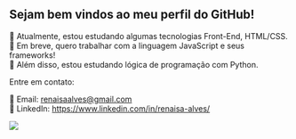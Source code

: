 ## Sejam bem vindos ao meu perfil do GitHub! 

🖤 Atualmente, estou estudando algumas tecnologias Front-End, HTML/CSS. <br/>
🤍 Em breve, quero trabalhar com a linguagem JavaScript e seus frameworks! </br>
🖤 Além disso, estou estudando lógica de programação com Python.

Entre em contato:

📧 Email: renaisaalves@gmail.com <br>
🔗 LinkedIn: https://www.linkedin.com/in/renaisa-alves/

<a href="https://github.com/renaisaalves/Python-CursoemVideo" target="_blank"><img src="https://img.shields.io/badge/Python-FFD43B?style=for-the-badge&logo=python&logoColor=darkgreen"/></a>

